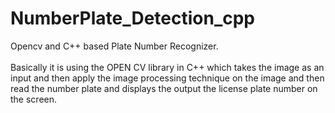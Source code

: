 # NumberPlate_Detection_cpp
Opencv and C++ based Plate Number Recognizer. <br />  
Basically it is using the OPEN CV library in C++ which takes the image as an input and then apply the image processing technique on the image and then read the number plate and displays the output the license plate number on the screen.
<br />

